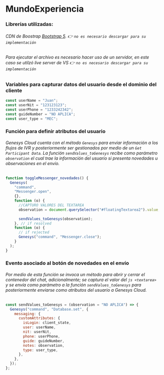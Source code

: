 # MundoExperiencia
### Librerías utilizadas:
###### CDN de Boostrap [Bootstrap 5](https://getbootstrap.com/docs/5.2/getting-started/introduction/). 👉 `no es necesario descargar para su implementación`

###### Para ejecutar el archivo es necesario hacer uso de un servidor, en este caso se utilzó live server de VS 👉 `no es necesario descargar para su implementación`

### Variables para capturar datos del usuario desde el dominio del cliente
```js
const userName = "Juan";
const userNit = "123123123";
const userPhone = "1233242342";
const guideNumber = "NO APLICA";
const user_type = "MEC";
```
### Función para definir atributos del usuario
###### Genesys Cloud cuenta con el método `Genesys` para enviar información a los flujos de IVR y posteriormente ser gestionados por medio de un  `Get Participant Data`. La función `sendValues_toGenesys` recibe como parámetro `observation` el cual trae la información del usuario si presenta novedades u observaciones en el envío. 

```js
function toggleMessenger_novedades() {
  Genesys(
    "command",
    "Messenger.open",
    {},
    function (o) {
      //CAPTURO VALORES DEL TEXTAREA 
      observation = document.querySelector("#floatingTextarea2").value;
      
      sendValues_toGenesys(observation);
    }, // if resolved
    function (o) {
      // if rejected
      Genesys("command", "Messenger.close");
    }
  );
}
```
### Evento asociado al botón de novedades en el envío
###### Por medio de esta función se invoca un método para abrir y cerrar el contenedor del chat, adicionalmente; se captura el valor del ```js <textarea>``` y se envía como parámetro a la función `sendValues_toGenesys` para posteriormente enviarse como atributos del usuario a Genesys Cloud.

```js
const sendValues_toGenesys = (observation = "NO APLICA") => {
  Genesys("command", "Database.set", {
    messaging: {
      customAttributes: {
        isLogin: client_state,
        user: userName,
        nit: userNit,
        phone: userPhone,
        guide: guideNumber,
        notes: observation,
        type: user_type,
      },
    },
  });
};
```

